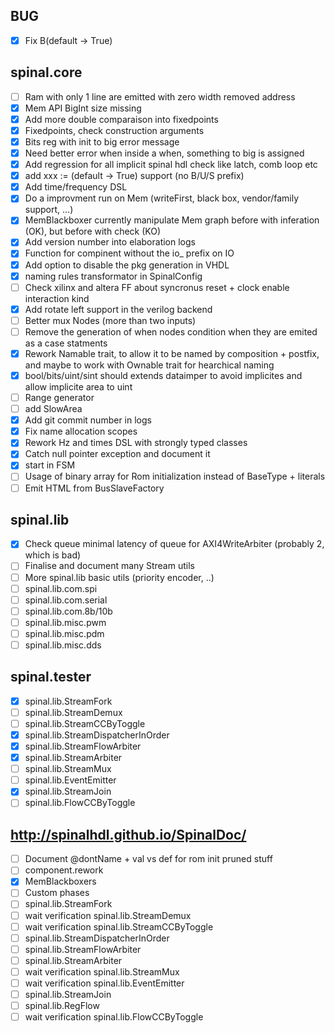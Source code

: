 ## BUG
- [X] Fix B(default -> True)

## spinal.core
- [ ] Ram with only 1 line are emitted with zero width removed address
- [X] Mem API BigInt size missing
- [X] Add more double comparaison into fixedpoints
- [X] Fixedpoints, check construction arguments
- [X] Bits reg with init to big error message
- [X] Need better error when inside a when, something to big is assigned
- [x] Add regression for all implicit spinal hdl check like latch, comb loop etc
- [X] add xxx := (default -> True) support (no B/U/S prefix)
- [X] Add time/frequency DSL
- [X] Do a improvment run on Mem (writeFirst, black box, vendor/family support, ...)
- [X] MemBlackboxer currently manipulate Mem graph before with inferation (OK), but before with check (KO)
- [X] Add version number into elaboration logs
- [X] Function for compinent without the io_ prefix on IO
- [X] Add option to disable the pkg generation in VHDL
- [X] naming rules transformator in SpinalConfig
- [ ] Check xilinx and altera FF about syncronus reset + clock enable interaction kind
- [X] Add rotate left support in the verilog backend
- [ ] Better mux Nodes (more than two inputs)
- [ ] Remove the generation of when nodes condition when they are emited as a case statments
- [X] Rework Namable trait, to allow it to be named by composition + postfix, and maybe to work with Ownable trait for hearchical naming
- [X] bool/bits/uint/sint should extends dataimper to avoid implicites and allow implicite area to uint
- [ ] Range generator 
- [ ] add SlowArea
- [X] Add git commit number in logs
- [X] Fix name allocation scopes
- [X] Rework Hz and times DSL with strongly typed classes
- [X] Catch null pointer exception and document it
- [X] start in FSM
- [ ] Usage of binary array for Rom initialization instead of BaseType + literals
- [ ] Emit HTML from BusSlaveFactory

## spinal.lib

- [X] Check queue minimal latency of queue for AXI4WriteArbiter (probably 2, which is bad)
- [ ] Finalise and document many Stream utils
- [ ] More spinal.lib basic utils (priority encoder, ..)
- [ ] spinal.lib.com.spi
- [ ] spinal.lib.com.serial
- [ ] spinal.lib.com.8b/10b
- [ ] spinal.lib.misc.pwm
- [ ] spinal.lib.misc.pdm
- [ ] spinal.lib.misc.dds

## spinal.tester

- [X] spinal.lib.StreamFork
- [ ] spinal.lib.StreamDemux
- [ ] spinal.lib.StreamCCByToggle
- [X] spinal.lib.StreamDispatcherInOrder
- [X] spinal.lib.StreamFlowArbiter
- [X] spinal.lib.StreamArbiter
- [ ] spinal.lib.StreamMux
- [ ] spinal.lib.EventEmitter
- [X] spinal.lib.StreamJoin
- [ ] spinal.lib.FlowCCByToggle

## http://spinalhdl.github.io/SpinalDoc/
- [ ] Document @dontName + val vs def for rom init pruned stuff
- [ ] component.rework
- [X] MemBlackboxers
- [ ] Custom phases
- [ ] spinal.lib.StreamFork
- [ ] wait verification spinal.lib.StreamDemux
- [ ] wait verification spinal.lib.StreamCCByToggle
- [ ] spinal.lib.StreamDispatcherInOrder
- [ ] spinal.lib.StreamFlowArbiter
- [ ] spinal.lib.StreamArbiter
- [ ] wait verification spinal.lib.StreamMux
- [ ] wait verification spinal.lib.EventEmitter
- [ ] spinal.lib.StreamJoin
- [ ] spinal.lib.RegFlow
- [ ] wait verification spinal.lib.FlowCCByToggle
